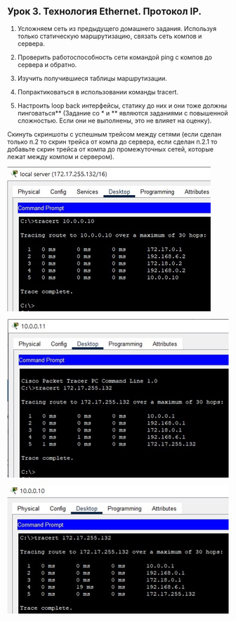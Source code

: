 ## Урок 3. Технология Ethernet. Протокол IP.

1. Усложняем сеть из предыдущего домашнего задания. Используя только статическую маршрутизацию, связать сеть компов и сервера.

2. Проверить работоспособность сети командой ping с компов до сервера и обратно.

3. Изучить получившиеся таблицы маршрутизации.

4. Попрактиковаться в использовании команды tracert.

5. Настроить loop back интерфейсы, статику до них и они тоже должны пинговаться**
   (Задание со \* и ** являются заданиями с повышенной сложностью. Если они не выполнены, это не влияет на оценку).

Скинуть скриншоты с успешным трейсом между сетями (если сделан только п.2 то скрин трейса от компа до сервера, если сделан п.2.1 то добавьте скрин трейса от компа до промежуточных сетей, которые лежат между компом и сервером).

![scr-1.jpg](./images/scr-1.jpg)

![scr-2.jpg](./images/scr-2.jpg)

![scr-3.jpg](./images/scr-3.jpg)
